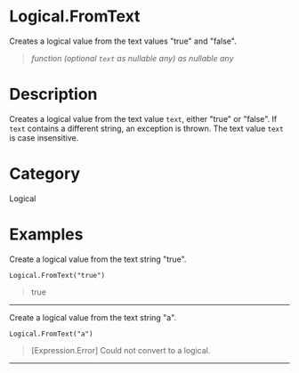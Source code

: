 # Logical.FromText
Creates a logical value from the text values "true" and "false".
> _function (optional <code>text</code> as nullable any) as nullable any_

# Description 
Creates a logical value from the text value <code>text</code>, either "true" or "false". If <code>text</code> contains a different string, an exception is thrown. The text value <code>text</code> is case insensitive.
# Category 
Logical
# Examples 
Create a logical value from the text string "true".
```
Logical.FromText("true")
```
> true
***
Create a logical value from the text string "a".
```
Logical.FromText("a")
```
> [Expression.Error] Could not convert to a logical.
***
